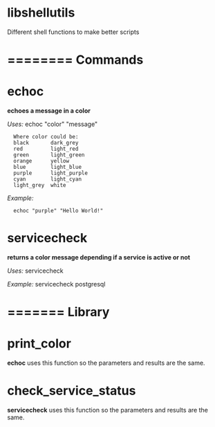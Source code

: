 # libshellutils
Different shell functions to make better scripts

========
Commands
========


echoc
=====

**echoes a message in a color**

*Uses:*
      echoc "color" "message"

      Where color could be:
      black       dark_grey
      red         light_red
      green       light_green
      orange      yellow
      blue        light_blue
      purple      light_purple
      cyan        light_cyan
      light_grey  white

*Example:*

      echoc "purple" "Hello World!"



servicecheck
============

**returns a color message depending if a service is active or not**

*Uses:*
      servicecheck <service>

*Example:*
      servicecheck postgresql


=======
Library
=======

print_color
===========

**echoc** uses this function so the parameters and results are the same.


check_service_status
====================

**servicecheck** uses this function so the parameters and results are the same.
